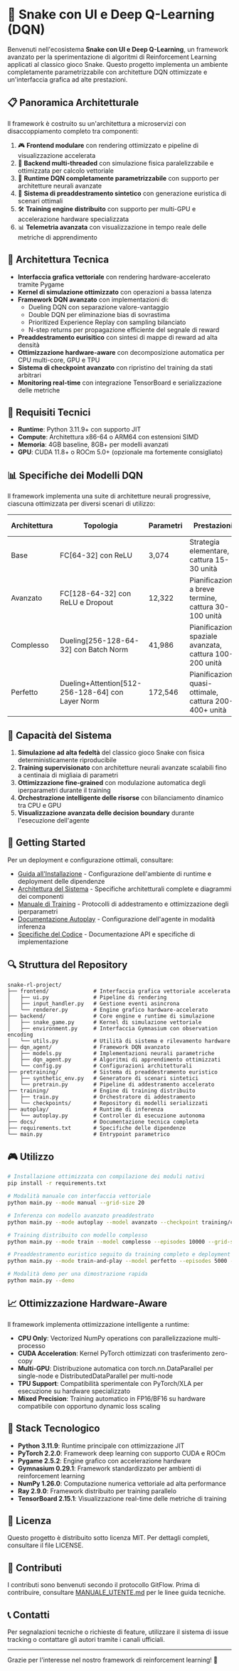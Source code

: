 # 🐍 Snake con UI e Deep Q-Learning (DQN)

Benvenuti nell'ecosistema **Snake con UI e Deep Q-Learning**, un framework avanzato per la sperimentazione di algoritmi di Reinforcement Learning applicati al classico gioco Snake. Questo progetto implementa un ambiente completamente parametrizzabile con architetture DQN ottimizzate e un'interfaccia grafica ad alte prestazioni.

## 📋 Panoramica Architetturale

Il framework è costruito su un'architettura a microservizi con disaccoppiamento completo tra componenti:

1. 🎮 **Frontend modulare** con rendering ottimizzato e pipeline di visualizzazione accelerata
2. 🤖 **Backend multi-threaded** con simulazione fisica paralelizzabile e ottimizzata per calcolo vettoriale
3. 🧠 **Runtime DQN completamente parametrizzabile** con supporto per architetture neurali avanzate
4. 🔄 **Sistema di preaddestramento sintetico** con generazione euristica di scenari ottimali
5. 🛠️ **Training engine distribuito** con supporto per multi-GPU e accelerazione hardware specializzata
6. 📊 **Telemetria avanzata** con visualizzazione in tempo reale delle metriche di apprendimento

## 🚀 Architettura Tecnica

- **Interfaccia grafica vettoriale** con rendering hardware-accelerato tramite Pygame
- **Kernel di simulazione ottimizzato** con operazioni a bassa latenza
- **Framework DQN avanzato** con implementazioni di:
  - Dueling DQN con separazione valore-vantaggio
  - Double DQN per eliminazione bias di sovrastima
  - Prioritized Experience Replay con sampling bilanciato
  - N-step returns per propagazione efficiente del segnale di reward
- **Preaddestramento eurisitico** con sintesi di mappe di reward ad alta densità
- **Ottimizzazione hardware-aware** con decomposizione automatica per CPU multi-core, GPU e TPU
- **Sistema di checkpoint avanzato** con ripristino del training da stati arbitrari
- **Monitoring real-time** con integrazione TensorBoard e serializzazione delle metriche

## 🔧 Requisiti Tecnici

- **Runtime**: Python 3.11.9+ con supporto JIT
- **Compute**: Architettura x86-64 o ARM64 con estensioni SIMD
- **Memoria**: 4GB baseline, 8GB+ per modelli avanzati
- **GPU**: CUDA 11.8+ o ROCm 5.0+ (opzionale ma fortemente consigliato)

## 📊 Specifiche dei Modelli DQN

Il framework implementa una suite di architetture neurali progressive, ciascuna ottimizzata per diversi scenari di utilizzo:

| Architettura | Topologia | Parametri | Prestazioni | Requisiti Computazionali |
|--------------|-----------|-----------|-------------|--------------------------|
| Base         | FC[64-32] con ReLU | 3,074 | Strategia elementare, cattura 15-30 unità | CPU single-core, ~50MB VRAM |
| Avanzato     | FC[128-64-32] con ReLU e Dropout | 12,322 | Pianificazione a breve termine, cattura 30-100 unità | 2+ core CPU, 1GB+ VRAM |
| Complesso    | Dueling[256-128-64-32] con Batch Norm | 41,986 | Pianificazione spaziale avanzata, cattura 100-200 unità | 4+ core CPU, 2GB+ VRAM |
| Perfetto     | Dueling+Attention[512-256-128-64] con Layer Norm | 172,546 | Pianificazione quasi-ottimale, cattura 200-400+ unità | 8+ core CPU, 4GB+ VRAM o GPU dedicata |

## 🎯 Capacità del Sistema

1. **Simulazione ad alta fedeltà** del classico gioco Snake con fisica deterministicamente riproducibile
2. **Training supervisionato** con architetture neurali avanzate scalabili fino a centinaia di migliaia di parametri
3. **Ottimizzazione fine-grained** con modulazione automatica degli iperparametri durante il training
4. **Orchestrazione intelligente delle risorse** con bilanciamento dinamico tra CPU e GPU
5. **Visualizzazione avanzata delle decision boundary** durante l'esecuzione dell'agente

## 📌 Getting Started

Per un deployment e configurazione ottimali, consultare:

- [Guida all'Installazione](INSTALLATION.md) - Configurazione dell'ambiente di runtime e deployment delle dipendenze
- [Architettura del Sistema](ARCHITECTURE.md) - Specifiche architetturali complete e diagrammi dei componenti
- [Manuale di Training](TRAINING.md) - Protocolli di addestramento e ottimizzazione degli iperparametri
- [Documentazione Autoplay](AUTOPLAY.md) - Configurazione dell'agente in modalità inferenza
- [Specifiche del Codice](CODE_GUIDE.md) - Documentazione API e specifiche di implementazione

## 🔍 Struttura del Repository

```
snake-rl-project/
├── frontend/              # Interfaccia grafica vettoriale accelerata
│   ├── ui.py              # Pipeline di rendering
│   ├── input_handler.py   # Gestione eventi asincrona
│   └── renderer.py        # Engine grafico hardware-accelerato
├── backend/               # Core engine e runtime di simulazione
│   ├── snake_game.py      # Kernel di simulazione vettoriale 
│   ├── environment.py     # Interfaccia Gymnasium con observation encoding
│   └── utils.py           # Utilità di sistema e rilevamento hardware
├── dqn_agent/             # Framework DQN avanzato
│   ├── models.py          # Implementazioni neurali parametriche
│   ├── dqn_agent.py       # Algoritmi di apprendimento ottimizzati
│   └── config.py          # Configurazioni architetturali
├── pretraining/           # Sistema di preaddestramento euristico
│   ├── synthetic_env.py   # Generatore di scenari sintetici
│   └── pretrain.py        # Pipeline di addestramento accelerato
├── training/              # Engine di training distribuito
│   ├── train.py           # Orchestratore di addestramento
│   └── checkpoints/       # Repository di modelli serializzati
├── autoplay/              # Runtime di inferenza
│   └── autoplay.py        # Controller di esecuzione autonoma
├── docs/                  # Documentazione tecnica completa
├── requirements.txt       # Specifiche delle dipendenze
└── main.py                # Entrypoint parametrico
```

## 🎮 Utilizzo

```bash
# Installazione ottimizzata con compilazione dei moduli nativi
pip install -r requirements.txt

# Modalità manuale con interfaccia vettoriale
python main.py --mode manual --grid-size 20

# Inferenza con modello avanzato preaddestrato
python main.py --mode autoplay --model avanzato --checkpoint training/checkpoints/dqn_avanzato_latest.pt

# Training distribuito con modello complesso
python main.py --mode train --model complesso --episodes 10000 --grid-size 20

# Preaddestramento euristico seguito da training completo e deployment in inferenza
python main.py --mode train-and-play --model perfetto --episodes 5000 --grid-size 30

# Modalità demo per una dimostrazione rapida
python main.py --demo
```

## 📈 Ottimizzazione Hardware-Aware

Il framework implementa ottimizzazione intelligente a runtime:

- **CPU Only**: Vectorized NumPy operations con parallelizzazione multi-processo
- **CUDA Acceleration**: Kernel PyTorch ottimizzati con trasferimento zero-copy
- **Multi-GPU**: Distribuzione automatica con torch.nn.DataParallel per single-node e DistributedDataParallel per multi-node
- **TPU Support**: Compatibilità sperimentale con PyTorch/XLA per esecuzione su hardware specializzato
- **Mixed Precision**: Training automatico in FP16/BF16 su hardware compatibile con opportuno dynamic loss scaling

## 🧪 Stack Tecnologico

- **Python 3.11.9**: Runtime principale con ottimizzazione JIT
- **PyTorch 2.2.0**: Framework deep learning con supporto CUDA e ROCm
- **Pygame 2.5.2**: Engine grafico con accelerazione hardware
- **Gymnasium 0.29.1**: Framework standardizzato per ambienti di reinforcement learning
- **NumPy 1.26.0**: Computazione numerica vettoriale ad alta performance
- **Ray 2.9.0**: Framework distribuito per training parallelo
- **TensorBoard 2.15.1**: Visualizzazione real-time delle metriche di training

## 📄 Licenza

Questo progetto è distribuito sotto licenza MIT. Per dettagli completi, consultare il file LICENSE.

## 🤝 Contributi

I contributi sono benvenuti secondo il protocollo GitFlow. Prima di contribuire, consultare [MANUALE_UTENTE.md](MANUALE_UTENTE.md) per le linee guida tecniche.

## 📞 Contatti

Per segnalazioni tecniche o richieste di feature, utilizzare il sistema di issue tracking o contattare gli autori tramite i canali ufficiali.

---

Grazie per l'interesse nel nostro framework di reinforcement learning! 🚀 
